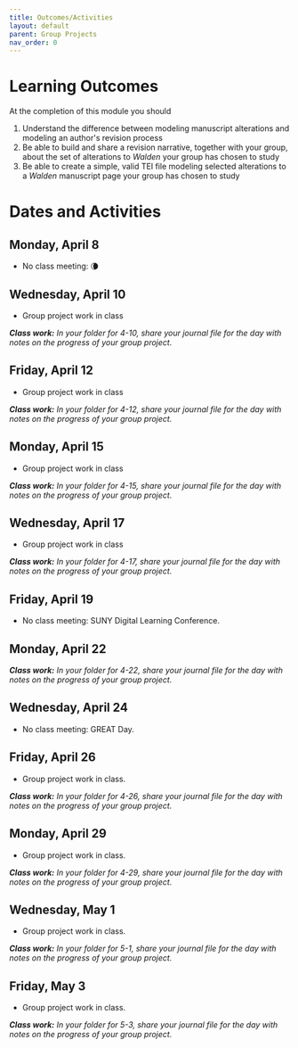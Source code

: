 ```yaml
---
title: Outcomes/Activities
layout: default
parent: Group Projects
nav_order: 0
---
```


# Learning Outcomes

At the completion of this module you should

1. Understand the difference between modeling manuscript alterations and modeling an author's revision process
2. Be able to build and share a revision narrative, together with your group, about the set of alterations to *Walden* your group has chosen to study
3. Be able to create a simple, valid TEI file modeling selected alterations to a *Walden* manuscript page your group has chosen to study

# Dates and Activities

## Monday, April 8

- No class meeting: 🌘

## Wednesday, April 10

- Group project work in class

***Class work:*** *In your folder for 4-10, share your journal file for the day with notes on the progress of your group project.*

## Friday, April 12

- Group project work in class

***Class work:*** *In your folder for 4-12, share your journal file for the day with notes on the progress of your group project.*

## Monday, April 15

- Group project work in class

***Class work:*** *In your folder for 4-15, share your journal file for the day with notes on the progress of your group project.*

## Wednesday, April 17

- Group project work in class

***Class work:*** *In your folder for 4-17, share your journal file for the day with notes on the progress of your group project.*

## Friday, April 19

- No class meeting: SUNY Digital Learning Conference.

## Monday, April 22

***Class work:*** *In your folder for 4-22, share your journal file for the day with notes on the progress of your group project.*

## Wednesday, April 24

- No class meeting: GREAT Day.

## Friday, April 26

- Group project work in class.

***Class work:*** *In your folder for 4-26, share your journal file for the day with notes on the progress of your group project.*

## Monday, April 29

- Group project work in class.

***Class work:*** *In your folder for 4-29, share your journal file for the day with notes on the progress of your group project.*

## Wednesday, May 1

- Group project work in class.

***Class work:*** *In your folder for 5-1, share your journal file for the day with notes on the progress of your group project.*

## Friday, May 3

- Group project work in class.

***Class work:*** *In your folder for 5-3, share your journal file for the day with notes on the progress of your group project.*

